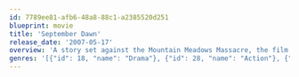 ```yaml
---
id: 7789ee81-afb6-48a8-88c1-a2385520d251
blueprint: movie
title: 'September Dawn'
release_date: '2007-05-17'
overview: 'A story set against the Mountain Meadows Massacre, the film is based upon the tragedy which occurred in Utah in 1857. A group of settlers, traveling on wagons, was murdered by the native Mormons. All together, about 140 souls of men, women and children, were taken.'
genres: '[{"id": 18, "name": "Drama"}, {"id": 28, "name": "Action"}, {"id": 36, "name": "History"}, {"id": 37, "name": "Western"}, {"id": 10749, "name": "Romance"}]'
---
```

